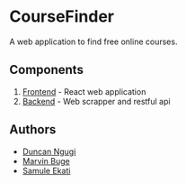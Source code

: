 # CourseFinder
A web application to find free online courses.

## Components
1. [Frontend](/app_front-end/) - React web application
2. [Backend](/backend/) - Web scrapper and restful api

## Authors
- [Duncan Ngugi](https://github.com/ngugimuchangi)
- [Marvin Buge](https://github.com/bugemarvin)
- [Samule Ekati](https://github.com/Samuthe)
